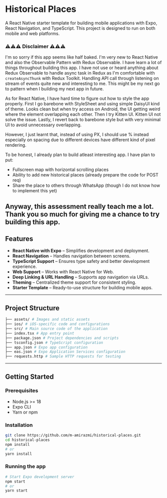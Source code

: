 # Historical Places

A React Native starter template for building mobile applications with Expo, React Navigation, and TypeScript. This project is designed to run on both mobile and web platforms.

### ⚠️⚠️⚠️ Disclaimer ⚠️⚠️⚠️

I'm so sorry if this app seems like half baked. I'm very new to React Native and also the Observable Pattern with Redux Observable. I have learn a lot of things throughout building this app. I have not use or heard anything about Redux Observable to handle async task in Redux as I'm comfortable with `createAsyncThunk` with Redux Toolkit. Handling API call through listening on stream of events quite new and interesting to me. This might be my next go to pattern when I building my next app in future.

As for React Native, I have hard time to figure out how to style the app properly. First I go barebone with StyleSheet and using simple DaisyUI kind of theme. Looks clean but when try access on Android, the UI getting weird where the element overlapping each other. Then I try Kitten UI. Kitten UI not solve the issue. Lastly, I revert back to barebone style but with very minimal UI to avoid unnecessary overlapping.

However, I just learnt that, instead of using PX, I should use % instead especially on spacing due to different devices have different kind of pixel rendering.

To be honest, I already plan to build atleast interesting app. I have plan to put:

- Fullscreen map with horizontal scrolling places
- Ability to add new historical places (already prepare the code for POST req)
- Share the place to others through WhatsApp (though I do not know how to implement this yet)

## Anyway, this assessment really teach me a lot. Thank you so much for giving me a chance to try building this app.

## Features

- **React Native with Expo** – Simplifies development and deployment.
- **React Navigation** – Handles navigation between screens.
- **TypeScript Support** – Ensures type safety and better development experience.
- **Web Support** – Works with React Native for Web.
- **Deep Linking & URL Handling** – Supports app navigation via URLs.
- **Theming** – Centralized theme support for consistent styling.
- **Starter Template** – Ready-to-use structure for building mobile apps.

---

## Project Structure

```bash
├── assets/ # Images and static assets
├── ios/ # iOS-specific code and configurations
├── src/ # Main source code of the application
├── index.tsx # App entry point
├── package.json # Project dependencies and scripts
├── tsconfig.json # TypeScript configuration
├── app.json # Expo app configuration
├── eas.json # Expo Application Services configuration
├── requests.http # Sample HTTP requests for testing
```

---

## Getting Started

### Prerequisites

- Node.js >= 18
- Expo CLI
- Yarn or npm

### Installation

```bash
git clone https://github.com/m-amirazmi/historical-places.git
cd historical-places
npm install
# or
yarn install
```

### Running the app

```bash
# Start Expo development server
npm start
# or
yarn start
```
